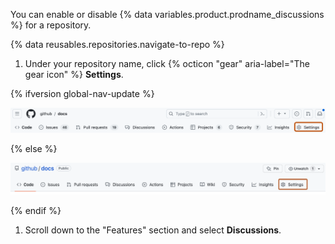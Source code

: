 You can enable or disable {% data variables.product.prodname_discussions %} for a repository.

{% data reusables.repositories.navigate-to-repo %}
1. Under your repository name, click {% octicon "gear" aria-label="The gear icon" %}
**Settings**.

{% ifversion global-nav-update %}

   ![Screenshot of the tabs in a {% data variables.product.company_short %} repository. The "Settings" option is outlined in dark orange.](/assets/images/help/discussions/public-repo-settings-global-nav-update.png)

{% else %}

   ![Screenshot of the tabs in a {% data variables.product.company_short %} repository. The "Settings" option is outlined in dark orange.](/assets/images/help/discussions/public-repo-settings.png)

{% endif %}

1. Scroll down to the "Features" section and select **Discussions**.
